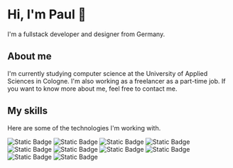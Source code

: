 # Hi, I'm Paul 👋

I'm a fullstack developer and designer from Germany.

## About me

I'm currently studying computer science at the University of Applied Sciences in Cologne. I'm also working as a freelancer as a part-time job. If you want to know more about me, feel free to contact me.

## My skills

Here are some of the technologies I'm working with.

![Static Badge](https://img.shields.io/badge/Astro-BC52EE?style=for-the-badge&logo=astro&logoColor=%23FFFFFF&labelColor=hsl(281%2C%2082%25%2C%2053%25))
![Static Badge](https://img.shields.io/badge/Vue.js-4FC08D?style=for-the-badge&logo=vue.js&logoColor=%23FFFFFF&labelColor=hsl(153%2C%2047%25%2C%2043%25))
![Static Badge](https://img.shields.io/badge/JavaScript-%23F7DF1E?style=for-the-badge&logo=javascript&logoColor=%23000000&labelColor=hsl(53%2C%2093%25%2C%2044%25))
![Static Badge](https://img.shields.io/badge/TypeScript-%233178C6?style=for-the-badge&logo=typescript&logoColor=%23FFFFFF&labelColor=hsl(211%2C%2060%25%2C%2038%25))
![Static Badge](https://img.shields.io/badge/Node.js-%23339933?style=for-the-badge&logo=node.js&logoColor=%23FFFFFF&labelColor=hsl(120%2C%2050%25%2C%2030%25))
![Static Badge](https://img.shields.io/badge/PHP-%23777BB4?style=for-the-badge&logo=php&logoColor=%23FFFFFF&labelColor=hsl(236%2C%2029%25%2C%2049%25))
![Static Badge](https://img.shields.io/badge/Kotlin-%237F52FF?style=for-the-badge&logo=kotlin&logoColor=%23FFFFFF&labelColor=hsl(256%2C%20100%25%2C%2056%25))
![Static Badge](https://img.shields.io/badge/Sass-%23CC6699?style=for-the-badge&logo=sass&logoColor=%23FFFFFF&labelColor=hsl(330%2C%2050%25%2C%2050%25))
![Static Badge](https://img.shields.io/badge/CSS3-%231572B6?style=for-the-badge&logo=css3&logoColor=%23FFFFFF&labelColor=hsl(205%2C%2079%25%2C%2030%25))
![Static Badge](https://img.shields.io/badge/HTML5-%23E34F26?style=for-the-badge&logo=html5&logoColor=%23FFFFFF&labelColor=hsl(13%2C%2077%25%2C%2042%25))